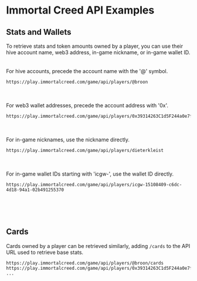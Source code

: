 # Immortal Creed API Examples

## Stats and Wallets
To retrieve stats and token amounts owned by a player, you can use their hive account name, web3 address, in-game nickname, or in-game wallet ID.
<br /><br /><br />
For hive accounts, precede the account name with the '@' symbol.
```
https://play.immortalcreed.com/game/api/players/@broon
```
<br /><br />
For web3 wallet addresses, precede the account address with '0x'.
```
https://play.immortalcreed.com/game/api/players/0x39314263C1d5F244a0e7ff2CAbaa01c5b2409be3
```
<br /><br />
For in-game nicknames, use the nickname directly.
```
https://play.immortalcreed.com/game/api/players/dieterkleist
```
<br /><br />
For in-game wallet IDs starting with 'icgw-', use the wallet ID directly.
```
https://play.immortalcreed.com/game/api/players/icgw-15108409-c6dc-4d18-94a1-02b491255370
```
<br /><br /><br />
## Cards
Cards owned by a player can be retrieved similarly, adding `/cards` to the API URL used to retrieve base stats.
```
https://play.immortalcreed.com/game/api/players/@broon/cards
https://play.immortalcreed.com/game/api/players/0x39314263C1d5F244a0e7ff2CAbaa01c5b2409be3/cards
...
```
